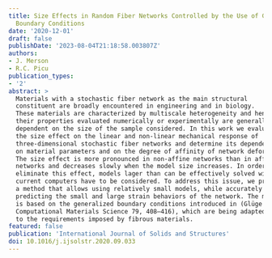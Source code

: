 ```yaml
---
title: Size Effects in Random Fiber Networks Controlled by the Use of Generalized
  Boundary Conditions
date: '2020-12-01'
draft: false
publishDate: '2023-08-04T21:18:58.003807Z'
authors:
- J. Merson
- R.C. Picu
publication_types:
- '2'
abstract: >
  Materials with a stochastic fiber network as the main structural 
  constituent are broadly encountered in engineering and in biology. 
  These materials are characterized by multiscale heterogeneity and hence 
  their properties evaluated numerically or experimentally are generally
  dependent on the size of the sample considered. In this work we evaluate
  the size effect on the linear and non-linear mechanical response of 
  three-dimensional stochastic fiber networks and determine its dependence
  on material parameters and on the degree of affinity of network deformation.
  The size effect is more pronounced in non-affine networks than in affine 
  networks and decreases slowly when the model size increases. In order to 
  eliminate this effect, models lager than can be effectively solved with 
  current computers have to be considered. To address this issue, we propose
  a method that allows using relatively small models, while accurately 
  predicting the small and large strain behaviors of the network. The method
  is based on the generalized boundary conditions introduced in (Glüge 2013, 
  Computational Materials Science 79, 408–416), which are being adapted here 
  to the requirements imposed by fibrous materials.
featured: false
publication: 'International Journal of Solids and Structures'
doi: 10.1016/j.ijsolstr.2020.09.033
---
```


